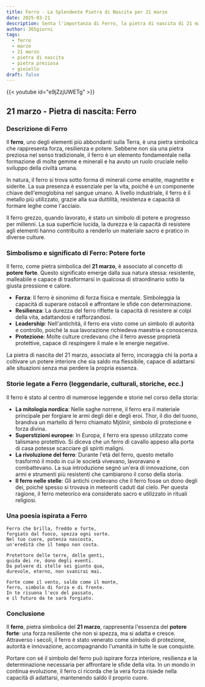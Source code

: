 ```yaml
---
title: Ferro - La Splendente Pietra di Nascita per 21 marzo
date: 2025-03-21
description: Senta l'importanza di Ferro, la pietra di nascita di 21 marzo che simboleggia Potere forte. Lasci che la sua bellezza e il suo significato illuminino la sua giornata.
author: 365giorni
tags:
  - ferro
  - marzo
  - 21 marzo
  - pietra di nascita
  - pietra preziosa
  - gioiello
draft: false
---
```


{{< youtube id="e9jZzjUWETg" >}}

## 21 marzo - Pietra di nascita: Ferro

### Descrizione di Ferro

Il **ferro**, uno degli elementi più abbondanti sulla Terra, è una pietra simbolica che rappresenta forza, resilienza e potere. Sebbene non sia una pietra preziosa nel senso tradizionale, il ferro è un elemento fondamentale nella formazione di molte gemme e minerali e ha avuto un ruolo cruciale nello sviluppo della civiltà umana.

In natura, il ferro si trova sotto forma di minerali come ematite, magnetite e siderite. La sua presenza è essenziale per la vita, poiché è un componente chiave dell'emoglobina nel sangue umano. A livello industriale, il ferro è il metallo più utilizzato, grazie alla sua duttilità, resistenza e capacità di formare leghe come l'acciaio.

Il ferro grezzo, quando lavorato, è stato un simbolo di potere e progresso per millenni. La sua superficie lucida, la durezza e la capacità di resistere agli elementi hanno contribuito a renderlo un materiale sacro e pratico in diverse culture.

### Simbolismo e significato di Ferro: Potere forte

Il ferro, come pietra simbolica del **21 marzo**, è associato al concetto di **potere forte**. Questo significato emerge dalla sua natura stessa: resistente, malleabile e capace di trasformarsi in qualcosa di straordinario sotto la giusta pressione e calore.

- **Forza**: Il ferro è sinonimo di forza fisica e mentale. Simboleggia la capacità di superare ostacoli e affrontare le sfide con determinazione.
- **Resilienza**: La durezza del ferro riflette la capacità di resistere ai colpi della vita, adattandosi e rafforzandosi.
- **Leadership**: Nell'antichità, il ferro era visto come un simbolo di autorità e controllo, poiché la sua lavorazione richiedeva maestria e conoscenza.
- **Protezione**: Molte culture credevano che il ferro avesse proprietà protettive, capace di respingere il male e le energie negative.

La pietra di nascita del 21 marzo, associata al ferro, incoraggia chi la porta a coltivare un potere interiore che sia saldo ma flessibile, capace di adattarsi alle situazioni senza mai perdere la propria essenza.

### Storie legate a Ferro (leggendarie, culturali, storiche, ecc.)

Il ferro è stato al centro di numerose leggende e storie nel corso della storia:

- **La mitologia nordica**: Nelle saghe norrene, il ferro era il materiale principale per forgiare le armi degli dèi e degli eroi. Thor, il dio del tuono, brandiva un martello di ferro chiamato Mjölnir, simbolo di protezione e forza divina.
- **Superstizioni europee**: In Europa, il ferro era spesso utilizzato come talismano protettivo. Si diceva che un ferro di cavallo appeso alla porta di casa potesse scacciare gli spiriti maligni.
- **La rivoluzione del ferro**: Durante l'età del ferro, questo metallo trasformò il modo in cui le società vivevano, lavoravano e combattevano. La sua introduzione segnò un'era di innovazione, con armi e strumenti più resistenti che cambiarono il corso della storia.
- **Il ferro nelle stelle**: Gli antichi credevano che il ferro fosse un dono degli dei, poiché spesso si trovava in meteoriti caduti dal cielo. Per questa ragione, il ferro meteorico era considerato sacro e utilizzato in rituali religiosi.

### Una poesia ispirata a Ferro

```
Ferro che brilla, freddo e forte,  
forgiato dal fuoco, spezza ogni sorte.  
Nel tuo cuore, potenza nascosta,  
un'eredità che il tempo non costa.  

Protettore delle terre, delle genti,  
guida dei re, dono degli eventi.  
Da polvere di stelle sei giunto qua,  
durevole, eterno, non svanirai mai.  

Forte come il vento, saldo come il monte,  
ferro, simbolo di forza e di fronte.  
In te risuona l'eco del passato,  
e il futuro da te sarà forgiato.  
```

### Conclusione

Il **ferro**, pietra simbolica del **21 marzo**, rappresenta l'essenza del **potere forte**: una forza resiliente che non si spezza, ma si adatta e cresce. Attraverso i secoli, il ferro è stato venerato come simbolo di protezione, autorità e innovazione, accompagnando l'umanità in tutte le sue conquiste.

Portare con sé il simbolo del ferro può ispirare forza interiore, resilienza e la determinazione necessaria per affrontare le sfide della vita. In un mondo in continua evoluzione, il ferro ci ricorda che la vera forza risiede nella capacità di adattarsi, mantenendo saldo il proprio cuore.
